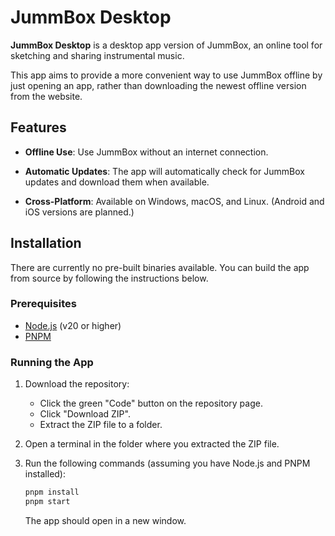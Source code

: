 # JummBox Desktop

**JummBox Desktop** is a desktop app version of JummBox, an online tool for sketching and sharing instrumental music.

This app aims to provide a more convenient way to use JummBox offline by just opening an app, rather than downloading the newest offline version from the website.

## Features

- **Offline Use**: Use JummBox without an internet connection.

- **Automatic Updates**: The app will automatically check for JummBox updates and download them when available.

- **Cross-Platform**: Available on Windows, macOS, and Linux. (Android and iOS versions are planned.)

## Installation

There are currently no pre-built binaries available. You can build the app from source by following the instructions below.

### Prerequisites

- [Node.js](https://nodejs.org/) (v20 or higher)
- [PNPM](https://pnpm.io/installation/)

### Running the App

1. Download the repository:

    - Click the green "Code" button on the repository page.
    - Click "Download ZIP".
    - Extract the ZIP file to a folder.

2. Open a terminal in the folder where you extracted the ZIP file.

3. Run the following commands (assuming you have Node.js and PNPM installed):

    ```sh
    pnpm install
    pnpm start
    ```

    The app should open in a new window.
